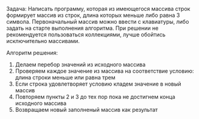 Задача:
Написать программу, которая из имеющегося массива строк формирует массив из строк, длина которых меньше либо равна 3 символа. Первоначальный массив можно ввести с клавиатуры, либо задать на старте выполнения алгоритма. При решении не рекомендуется пользоваться коллекциями, лучше обойтись исключительно массивами.

Алгоритм решения:
1) Делаем перебор значений из исходного массива
2) Проверяем каждое значение из массива на соответствие условию: длина строки меньше или равна трем
3) Если строка удовлетворяет условию кладем значение в новый массив
4) Повторяем пункты 2 и 3 до тех пор пока не достигнем конца исходного массива
5) Возвращаем новый заполненый массив как результат